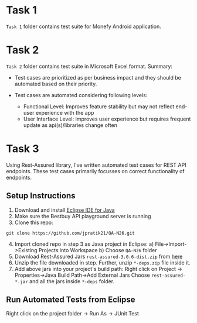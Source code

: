 Task 1
============
`Task 1` folder contains test suite for Monefy Android application.

Task 2
============
`Task 2` folder contains test suite in Microsoft Excel format. Summary:

* Test cases are prioritized as per business impact and they should be automated based on their priority.
* Test cases are automated considering following levels:
	
	- Functional Level: Improves feature stability but may not reflect end-user experience with the app
	- User Interface Level: Improves user experience but requires frequent update as api(s)/libraries change often
	
Task 3 
=============
Using Rest-Assured library, I've written automated test cases for REST API endpoints. These test cases primarily focusses on correct functionality of endpoints.


Setup Instructions
----------------------

1. Download and install [Eclipse IDE for Java](https://www.eclipse.org/downloads/packages/eclipse-ide-java-developers/indigo)
2. Make sure the Bestbuy API playground server is running
3. Clone this repo:
```
git clone https://github.com/jpratik21/QA-N26.git
```
4. Import cloned repo in step 3 as Java project in Eclipse:
	a) File->Import->Existing Projects into Workspace 
	b) Choose `QA-N26` folder
5. Download Rest-Assured Jars `rest-assured-3.0.6-dist.zip` from [here](https://github.com/rest-assured/rest-assured/wiki/Downloads)
6. Unzip the file downloaded in step. Further, unzip `*-deps.zip` file inside it.
7. Add above jars into your project's build path: 
	Right click on Project -> Properties->Java Build Path->Add External Jars
	Choose `rest-assured-*.jar` and all the jars inside `*-deps` folder.
	
Run Automated Tests from Eclipse
----------------------
Right click on the project folder -> Run As -> JUnit Test